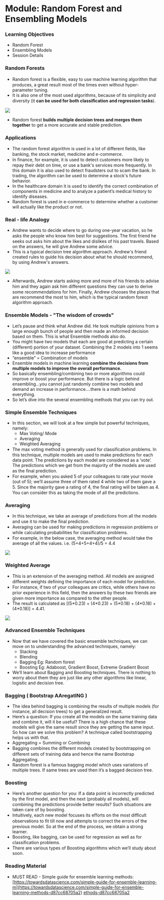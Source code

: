 # Module: Random Forest and Ensembling Models

### Learning Objectives

* Random Forest
* Ensembling Models
* Session Details

### **Random Forests**

* Random forest is a ﬂexible, easy to use machine learning algorithm that produces, a great result most of the times even without hyper-parameter tuning.
* It is also one of the most used algorithms, because of its simplicity and diversity (it **can be used for both classiﬁcation and regression tasks**).

![](broken-reference)

* Random forest **builds multiple decision trees and merges them together** to get a more accurate and stable prediction.

### Applications

* The random forest algorithm is used in a lot of diﬀerent ﬁelds, like banking, the stock market, medicine and e-commerce.
* In ﬁnance, for example, it is used to detect customers more likely to repay their debt on time, or use a bank's services more frequently. In this domain it is also used to detect fraudsters out to scam the bank. In trading, the algorithm can be used to determine a stock's future behavior.
* In the healthcare domain it is used to identify the correct combination of components in medicine and to analyze a patient’s medical history to identify diseases.
* Random forest is used in e-commerce to determine whether a customer will actually like the product or not.

### Real - life Analogy

* Andrew wants to decide where to go during one-year vacation, so he asks the people who know him best for suggestions. The ﬁrst friend he seeks out asks him about the likes and dislikes of his past travels. Based on the answers, he will give Andrew some advice.
* This is a typical decision tree algorithm approach. Andrew's friend created rules to guide his decision about what he should recommend, by using Andrew's answers.

![](broken-reference)

* Afterwards, Andrew starts asking more and more of his friends to advise him and they again ask him diﬀerent questions they can use to derive some recommendations for him. Finally, Andrew chooses the places that are recommend the most to him, which is the typical random forest algorithm approach.

### Ensemble Models - "The wisdom of crowds"

* Let’s pause and think what Andrew did. He took multiple opinions from a large enough bunch of people and then made an informed decision based on them. This is what Ensemble methods also do.
* You might have two models that each are good at predicting a certain (diﬀerent) portion of your dataset. Combining the 2 models into 1 seems like a good idea to increase performance
* “ensemble” = Combination of models
* Ensemble models in machine learning **combine the decisions from multiple models to improve the overall performance.**
* So basically ensembling/combining two or more algorithms could improve or boost your performance. But there is a logic behind ensembling…you cannot just randomly combine two models and demand an increase in performance….there is a math behind everything.
* So let’s dive into the several ensembling methods that you can try out.

### **Simple Ensemble Techniques**

* In this section, we will look at a few simple but powerful techniques, namely:
  * Max Voting/ Mode
  * Averaging
  * Weighted Averaging
* The max voting method is generally used for classiﬁcation problems. In this technique, multiple models are used to make predictions for each data point. The predictions by each model are considered as a ‘vote’. The predictions which we get from the majority of the models are used as the ﬁnal prediction.
* For example, when you asked 5 of your colleagues to rate your movie (out of 5); we’ll assume three of them rated 4 while two of them gave a 5. Since the majority gave a rating of 4, the ﬁnal rating will be taken as 4. You can consider this as taking the mode of all the predictions.

### Averaging

* In this technique, we take an average of predictions from all the models and use it to make the ﬁnal prediction.
* Averaging can be used for making predictions in regression problems or while calculating probabilities for classiﬁcation problems.
* For example, in the below case, the averaging method would take the average of all the values. i.e. (5+4+5+4+4)/5 = 4.4

![](broken-reference)

### Weighted Average

* This is an extension of the averaging method. All models are assigned diﬀerent weights deﬁning the importance of each model for prediction.
* For instance, if two of your colleagues are critics, while others have no prior experience in this ﬁeld, then the answers by these two friends are given more importance as compared to the other people.
* The result is calculated as \[(5\*0.23) + (4\*0.23) + (5\*0.18) + (4\*0.18) + (4\*0.18)] = 4.41.

![](broken-reference)

### Advanced Ensemble Techniques

* Now that we have covered the basic ensemble techniques, we can move on to understanding the advanced techniques, namely:
  * Stacking
  * Blending
  * Bagging Eg: Random forest
  * Boosting Eg: Adaboost, Gradient Boost, Extreme Gradient Boost
* We’ll learn about Bagging and Boosting techniques. There is nothing to worry about them they are just like any other algorithms like linear, logistic and decision tree.

### Bagging ( Bootstrap AAregatING )

* The idea behind bagging is combining the results of multiple models (for instance, all decision trees) to get a generalized result.
* Here’s a question: If you create all the models on the same training data and combine it, will it be useful? There is a high chance that these models will give the same result since they are getting the same input. So how can we solve this problem? A technique called bootstrapping helps us with that.
* Aggregating = Summing or Combining
* Bagging combines the diﬀerent models created by bootstrapping on diﬀerent sets of training data and hence the name Bootstrap Aggregating.
* Random forest is a famous bagging model which uses variations of multiple trees. If same trees are used then it’s a bagged decision tree.

### Boosting

* Here’s another question for you: If a data point is incorrectly predicted by the ﬁrst model, and then the next (probably all models), will combining the predictions provide better results? Such situations are taken care of by boosting.
* Intuitively, each new model focuses its eﬀorts on the most diﬃcult observations to ﬁt till now and attempts to correct the errors of the previous model. So at the end of the process, we obtain a strong learner.
* Boosting, like bagging, can be used for regression as well as for classiﬁcation problems.
* There are various types of Boosting algorithms which we’ll study about soon.

### Reading Material

* MUST READ - Simple guide for ensemble learning methods: [https://towardsdatascience.com/simple-guide-for-ensemble-learning-m](https://towardsdatascience.com/simple-guide-for-ensemble-learning-methods-d87cc68705a2) [ethods-d87cc68705a2](https://towardsdatascience.com/simple-guide-for-ensemble-learning-methods-d87cc68705a2)

